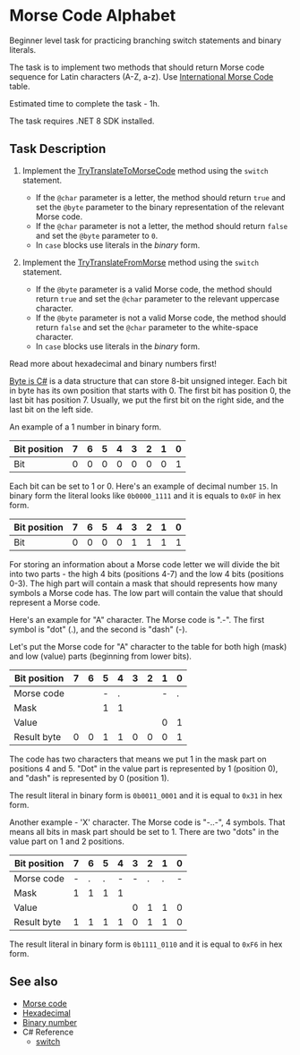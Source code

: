 # Morse Code Alphabet

Beginner level task for practicing branching switch statements and binary literals.

The task is to implement two methods that should return Morse code sequence for Latin characters (A-Z, a-z). Use [International Morse Code](https://en.wikipedia.org/wiki/Morse_code) table.

Estimated time to complete the task - 1h.

The task requires .NET 8 SDK installed.


## Task Description

1. Implement the [TryTranslateToMorseCode](MorseCodeAlphabet/Translator.cs#L5) method using the `switch` statement.
    * If the `@char` parameter is a letter, the method should return `true` and set the `@byte` parameter to the binary representation of the relevant Morse code.
    * If the `@char` parameter is not a letter, the method should return `false` and set the `@byte` parameter to `0`.
    * In `case` blocks use literals in the *binary* form.

2. Implement the [TryTranslateFromMorse](MorseCodeAlphabet/Translator.cs#L22) method using the `switch` statement.
    * If the `@byte` parameter is a valid Morse code, the method should return `true` and set the `@char` parameter to the relevant uppercase character.
    * If the `@byte` parameter is not a valid Morse code, the method should return `false` and set the `@char` parameter to the white-space character.
    * In `case` blocks use literals in the *binary* form.

Read more about hexadecimal and binary numbers first!

[Byte is C#](https://docs.microsoft.com/en-us/dotnet/api/system.byte) is a data structure that can store 8-bit unsigned integer. Each bit in byte has its own position that starts with 0. The first bit has position 0, the last bit has position 7. Usually, we put the first bit on the right side, and the last bit on the left side.

An example of a 1 number in binary form.

| Bit position  | 7 | 6 | 5 | 4 | 3 | 2 | 1 | 0 |
|---------------|---|---|---|---|---|---|---|---|
| Bit           | 0 | 0 | 0 | 0 | 0 | 0 | 0 | 1 |

Each bit can be set to 1 or 0. Here's an example of decimal number `15`. In binary form the literal looks like `0b0000_1111` and it is equals to `0x0F` in hex form.

| Bit position  | 7 | 6 | 5 | 4 | 3 | 2 | 1 | 0 |
|---------------|---|---|---|---|---|---|---|---|
| Bit           | 0 | 0 | 0 | 0 | 1 | 1 | 1 | 1 |

For storing an information about a Morse code letter we will divide the bit into two parts - the high 4 bits (positions 4-7) and the low 4 bits (positions 0-3). The high part will contain a mask that should represents how many symbols a Morse code has. The low part will contain the value that should represent a Morse code.

Here's an example for "A" character. The Morse code is ".-". The first symbol is "dot" (.), and the second is "dash" (-).

Let's put the Morse code for "A" character to the table for both high (mask) and low (value) parts (beginning from lower bits).

| Bit position  | 7 | 6 | 5 | 4 | 3 | 2 | 1 | 0 |
|---------------|---|---|---|---|---|---|---|---|
| Morse code    |   |   | - | . |   |   | - | . |
| Mask          |   |   | 1 | 1 |   |   |   |   |
| Value         |   |   |   |   |   |   | 0 | 1 |
| Result byte   | 0 | 0 | 1 | 1 | 0 | 0 | 0 | 1 |

The code has two characters that means we put 1 in the mask part on positions 4 and 5. "Dot" in the value part is represented by 1 (position 0), and "dash" is represented by 0 (position 1).

The result literal in binary form is `0b0011_0001` and it is equal to `0x31` in hex form.


Another example - 'X' character. The Morse code is "-..-", 4 symbols. That means all bits in mask part should be set to 1. There are two "dots" in the value part on 1 and 2 positions.

| Bit position  | 7 | 6 | 5 | 4 | 3 | 2 | 1 | 0 |
|---------------|---|---|---|---|---|---|---|---|
| Morse code    | - | . | . | - | - | . | . | - |
| Mask          | 1 | 1 | 1 | 1 |   |   |   |   |
| Value         |   |   |   |   | 0 | 1 | 1 | 0 |
| Result byte   | 1 | 1 | 1 | 1 | 0 | 1 | 1 | 0 |

The result literal in binary form is `0b1111_0110` and it is equal to `0xF6` in hex form.


## See also

* [Morse code](https://en.wikipedia.org/wiki/Morse_code)
* [Hexadecimal](https://en.wikipedia.org/wiki/Hexadecimal)
* [Binary number](https://en.wikipedia.org/wiki/Binary_number)
* C# Reference
  * [switch](https://docs.microsoft.com/en-us/dotnet/csharp/language-reference/keywords/switch)
